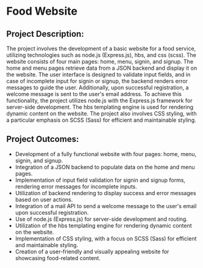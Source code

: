 # Food Website

## Project Description:
The project involves the development of a basic website for a food service, utilizing technologies such as node.js (Express.js), hbs, and css (scss). The website consists of four main pages: home, menu, signin, and signup.
The home and menu pages retrieve data from a JSON backend and display it on the website. The user interface is designed to validate input fields, and in case of incomplete input for signin or signup, the backend renders error messages to guide the user. Additionally, upon successful registration, a welcome message is sent to the user's email address.
To achieve this functionality, the project utilizes node.js with the Express.js framework for server-side development. The hbs templating engine is used for rendering dynamic content on the website. The project also involves CSS styling, with a particular emphasis on SCSS (Sass) for efficient and maintainable styling.

## Project Outcomes:
- Development of a fully functional website with four pages: home, menu, signin, and signup.
- Integration of a JSON backend to populate data on the home and menu pages.
- Implementation of input field validation for signin and signup forms, rendering error messages for incomplete inputs.
- Utilization of backend rendering to display success and error messages based on user actions.
- Integration of a mail API to send a welcome message to the user's email upon successful registration.
- Use of node.js (Express.js) for server-side development and routing.
- Utilization of the hbs templating engine for rendering dynamic content on the website.
- Implementation of CSS styling, with a focus on SCSS (Sass) for efficient and maintainable styling.
- Creation of a user-friendly and visually appealing website for showcasing food-related content.
